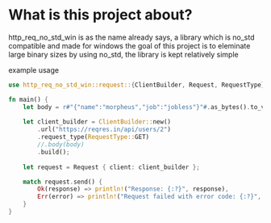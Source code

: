 # What is this project about?
http_req_no_std_win is as the name already says, a library which is no_std compatible and made for windows
the goal of this project is to eleminate large binary sizes by using no_std, the library is kept relatively simple

example usage
```rs
use http_req_no_std_win::request::{ClientBuilder, Request, RequestType};

fn main() {
    let body = r#"{"name":"morpheus","job":"jobless"}"#.as_bytes().to_vec();
    
    let client_builder = ClientBuilder::new()
        .url("https://reqres.in/api/users/2")
        .request_type(RequestType::GET)
        //.body(body)
        .build();
    
    let request = Request { client: client_builder };

    match request.send() {
        Ok(response) => println!("Response: {:?}", response),
        Err(error) => println!("Request failed with error code: {:?}", error),
    }
}
```
